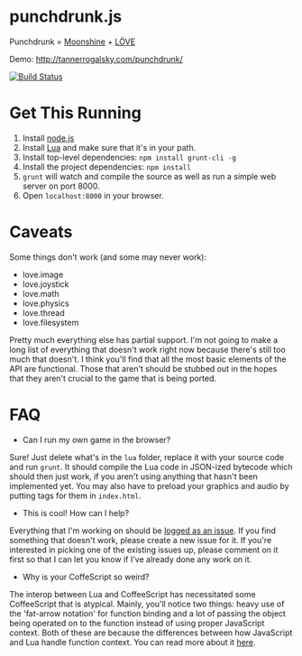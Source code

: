 punchdrunk.js
================

Punchdrunk = [Moonshine](http://moonshinejs.org/) + [LÖVE](http://love2d.org/)

Demo: http://tannerrogalsky.com/punchdrunk/

[![Build Status](https://travis-ci.org/TannerRogalsky/punchdrunk.svg?branch=tests)](https://travis-ci.org/TannerRogalsky/punchdrunk)

# Get This Running

1. Install [node.js](http://nodejs.org/)
2. Install [Lua](http://www.lua.org/) and make sure that it's in your path.
3. Install top-level dependencies: `npm install grunt-cli -g`
4. Install the project dependencies: `npm install`
5. `grunt` will watch and compile the source as well as run a simple web server on port 8000.
6. Open `localhost:8000` in your browser.

# Caveats

Some things don't work (and some may never work):
- love.image
- love.joystick
- love.math
- love.physics
- love.thread
- love.filesystem

Pretty much everything else has partial support. I'm not going to make a long list of everything that doesn't work right now because there's still too much that doesn't. I think you'll find that all the most basic elements of the API are functional. Those that aren't should be stubbed out in the hopes that they aren't crucial to the game that is being ported.

# FAQ

- Can I run my own game in the browser?

Sure! Just delete what's in the `lua` folder, replace it with your source code and run `grunt`. It should compile the Lua code in JSON-ized bytecode which should then just work, if you aren't using anything that hasn't been implemented yet. You may also have to preload your graphics and audio by putting tags for them in `index.html`.

- This is cool! How can I help?

Everything that I'm working on should be [logged as an issue](https://github.com/TannerRogalsky/punchdrunk/issues). If you find something that doesn't work, please create a new issue for it. If you're interested in picking one of the existing issues up, please comment on it first so that I can let you know if I've already done any work on it.

- Why is your CoffeScript so weird?

The interop between Lua and CoffeeScript has necessitated some CoffeeScript that is atypical. Mainly, you'll notice two things: heavy use of the 'fat-arrow notation' for function binding and a lot of passing the object being operated on to the function instead of using proper JavaScript context. Both of these are because the differences between how JavaScript and Lua handle function context. You can read more about it [here](https://github.com/gamesys/moonshine/issues/12).
